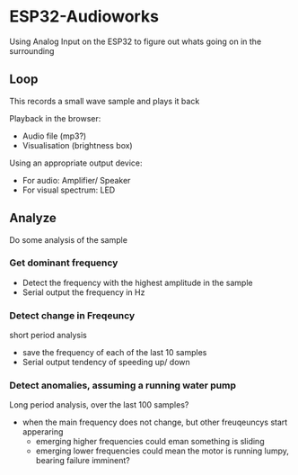 # ESP32-Audioworks

Using Analog Input on the ESP32 to figure out whats going on in the surrounding

## Loop

This records a small wave sample and plays it back

Playback in the browser:
* Audio file (mp3?)
* Visualisation (brightness box)

Using an appropriate output device:
* For audio: Amplifier/ Speaker
* For visual spectrum: LED

## Analyze 

Do some analysis of the sample

### Get dominant frequency

- Detect the frequency with the highest amplitude in the sample
- Serial output the frequency in Hz

### Detect change in Freqeuncy

short period analysis

- save the frequency of each of the last 10 samples
- Serial output tendency of speeding up/ down

### Detect anomalies, assuming a running water pump

Long period analysis, over the last 100 samples?

- when the main frequency does not change, but other freuqeuncys start apperaring
  - emerging higher frequencies could eman something is sliding
  - emerging lower frequencies could mean the motor is running lumpy, bearing failure imminent?
